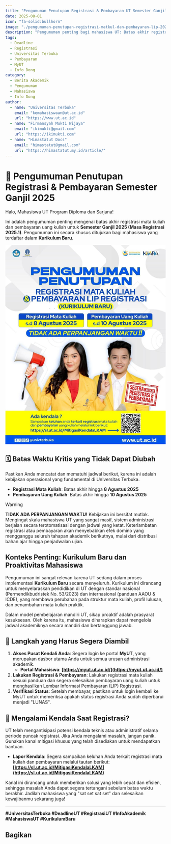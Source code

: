 ```yaml
---
title: "Pengumuman Penutupan Registrasi & Pembayaran UT Semester Ganjil 2025"
date: 2025-08-01
icon: "fa-solid:bullhorn"
image: "./pengumuman-penutupan-registrasi-matkul-dan-pembayaran-lip-2025-ganjil/poster.png"
description: "Pengumuman penting bagi mahasiswa UT: Batas akhir registrasi mata kuliah hingga 8 Agustus 2025 dan pembayaran hingga 10 Agustus 2025. Tidak ada perpanjangan!"
tags:
  - Deadline
  - Registrasi
  - Universitas Terbuka
  - Pembayaran
  - MyUT
  - Info Dong
category:
  - Berita Akademik
  - Pengumuman
  - Mahasiswa
  - Info Dong
author:
  - name: "Universitas Terbuka"
    email: "kemahasiswaan@ut.ac.id"
    url: "https://www.ut.ac.id"
  - name: "Firmansyah Mukti Wijaya"
    email: "ikimukti@gmail.com"
    url: "https://ikimukti.com"
  - name: "Himastatut Docs"
    email: "himastatut@gmail.com"
    url: "https://himastatut.my.id/article/"
---
```


# 🚨 Pengumuman Penutupan Registrasi & Pembayaran Semester Ganjil 2025

Halo, Mahasiswa UT Program Diploma dan Sarjana!

Ini adalah pengumuman penting mengenai batas akhir registrasi mata kuliah dan pembayaran uang kuliah untuk **Semester Ganjil 2025 (Masa Registrasi 2025.1)**. Pengumuman ini secara khusus ditujukan bagi mahasiswa yang terdaftar dalam **Kurikulum Baru**.

![Pengumuman Penutupan Registrasi Mata Kuliah UT](./pengumuman-penutupan-registrasi-matkul-dan-pembayaran-lip-2025-ganjil/poster.png)

## 🗓️ Batas Waktu Kritis yang Tidak Dapat Diubah

Pastikan Anda mencatat dan mematuhi jadwal berikut, karena ini adalah kebijakan operasional yang fundamental di Universitas Terbuka.

-   **Registrasi Mata Kuliah**: Batas akhir hingga **8 Agustus 2025**
-   **Pembayaran Uang Kuliah**: Batas akhir hingga **10 Agustus 2025**

> [!warning]
> **TIDAK ADA PERPANJANGAN WAKTU!**
> Kebijakan ini bersifat mutlak. Mengingat skala mahasiswa UT yang sangat masif, sistem administrasi berjalan secara terotomatisasi dengan jadwal yang ketat. Keterlambatan registrasi atau pembayaran akan menyebabkan efek domino yang mengganggu seluruh tahapan akademik berikutnya, mulai dari distribusi bahan ajar hingga penjadwalan ujian.

## Konteks Penting: Kurikulum Baru dan Proaktivitas Mahasiswa

Pengumuman ini sangat relevan karena UT sedang dalam proses implementasi **Kurikulum Baru** secara menyeluruh. Kurikulum ini dirancang untuk menyelaraskan pendidikan di UT dengan standar nasional (Permendikbudristek No. 53/2023) dan internasional (panduan AAOU & ICDE), yang membawa perubahan pada struktur mata kuliah, profil lulusan, dan penambahan mata kuliah praktik.

Dalam model pembelajaran mandiri UT, sikap proaktif adalah prasyarat kesuksesan. Oleh karena itu, mahasiswa diharapkan dapat mengelola jadwal akademiknya secara mandiri dan bertanggung jawab.

## 🚀 Langkah yang Harus Segera Diambil

1.  **Akses Pusat Kendali Anda**: Segera login ke portal **MyUT**, yang merupakan dasbor utama Anda untuk semua urusan administrasi akademik.
    -   **Portal Mahasiswa**: **[https://myut.ut.ac.id/](https://myut.ut.ac.id/)**
2.  **Lakukan Registrasi & Pembayaran**: Lakukan registrasi mata kuliah sesuai panduan dan segera selesaikan pembayaran uang kuliah untuk menghasilkan Lembar Informasi Pembayaran (LIP) Registrasi.
3.  **Verifikasi Status**: Setelah membayar, pastikan untuk login kembali ke MyUT untuk memeriksa apakah status registrasi Anda sudah diperbarui menjadi "LUNAS".

## 🔧 Mengalami Kendala Saat Registrasi?

UT telah mengantisipasi potensi kendala teknis atau administratif selama periode puncak registrasi. Jika Anda mengalami masalah, jangan panik. Gunakan kanal mitigasi khusus yang telah disediakan untuk mendapatkan bantuan.

-   **Lapor Kendala**: Segera sampaikan keluhan Anda terkait registrasi mata kuliah dan pembayaran melalui tautan berikut: **[https://sl.ut.ac.id/MitigasiKendalaLKAM](https://sl.ut.ac.id/MitigasiKendalaLKAM)**

Kanal ini dirancang untuk memberikan solusi yang lebih cepat dan efisien, sehingga masalah Anda dapat segera tertangani sebelum batas waktu berakhir. Jadilah mahasiswa yang "sat set sat set" dan selesaikan kewajibanmu sekarang juga!

---

**#UniversitasTerbuka #DeadlineUT #RegistrasiUT #InfoAkademik #MahasiswaUT #KurikulumBaru**

[^1]: "Pengumuman Pembukaan Admisi Registrasi 2025 Ganjil dan Persyaratan Berkas Calon Mahasiswa Baru," Universitas Terbuka, [Online]. Tersedia: [https://registrasi.ut.ac.id/LandingPage/detailBerita/pengumuman-pembukaan-admisi-registrasi-2025-ganjil-dan-persyaratan-berkas-calon-mahasiswa-baru](https://registrasi.ut.ac.id/LandingPage/detailBerita/pengumuman-pembukaan-admisi-registrasi-2025-ganjil-dan-persyaratan-berkas-calon-mahasiswa-baru).
[^2]: "Kurikulum Baru - Universitas Terbuka," Universitas Terbuka, [Online]. Tersedia: [https://www.ut.ac.id/kurikulum-baru/](https://www.ut.ac.id/kurikulum-baru/).
[^3]: "Pembelajaran - Universitas Terbuka," UT Makassar, [Online]. Tersedia: [https://makassar.ut.ac.id/pembelajaran/](https://makassar.ut.ac.id/pembelajaran/).
[^4]: "Kalender Akademik – Universitas Terbuka," Universitas Terbuka, [Online]. Tersedia: [https://www.ut.ac.id/kalender-akademik/](https://www.ut.ac.id/kalender-akademik/).

## Bagikan
<Share colorful />
<GitContributors />
<GitChangelog />